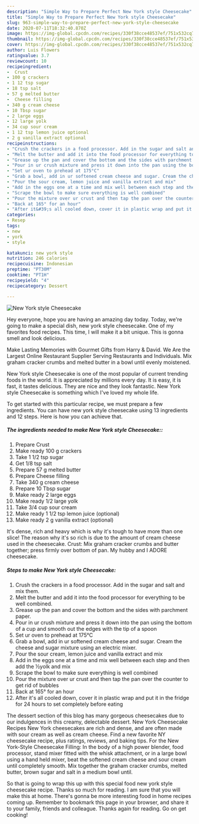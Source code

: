 ```yaml
---
description: "Simple Way to Prepare Perfect New York style Cheesecake"
title: "Simple Way to Prepare Perfect New York style Cheesecake"
slug: 963-simple-way-to-prepare-perfect-new-york-style-cheesecake
date: 2020-07-11T18:32:40.870Z
image: https://img-global.cpcdn.com/recipes/330f38cce48537ef/751x532cq70/new-york-style-cheesecake-recipe-main-photo.jpg
thumbnail: https://img-global.cpcdn.com/recipes/330f38cce48537ef/751x532cq70/new-york-style-cheesecake-recipe-main-photo.jpg
cover: https://img-global.cpcdn.com/recipes/330f38cce48537ef/751x532cq70/new-york-style-cheesecake-recipe-main-photo.jpg
author: Luis Flowers
ratingvalue: 3.7
reviewcount: 10
recipeingredient:
-  Crust
- 100 g crackers
- 1 12 tsp sugar
- 18 tsp salt
- 57 g melted butter
-  Cheese filling
- 340 g cream cheese
- 10 Tbsp sugar
- 2 large eggs
- 12 large yolk
- 34 cup sour cream
- 1 12 tsp lemon juice optional
- 2 g vanilla extract optional
recipeinstructions:
- "Crush the crackers in a food processor. Add in the sugar and salt and mix them."
- "Melt the butter and add it into the food processor for everything to be well combined."
- "Grease up the pan and cover the bottom and the sides with parchment paper."
- "Pour in ur crush mixture and press it down into the pan using the bottom of a cup and smooth out the edges with the tip of a spoon"
- "Set ur oven to prehead at 175°C"
- "Grab a bowl, add in ur softened cream cheese and sugar. Cream the cheese and sugar mixture using an electric mixer."
- "Pour the sour cream, lemon juice and vanilla extract and mix"
- "Add in the eggs one at a time and mix well between each step and then add the ½yolk and mix"
- "Scrape the bowl to make sure everything is well combined"
- "Pour the mixture over ur crust and then tap the pan over the counter to get rid of bubbles"
- "Back at 165° for an hour"
- "After it&#39;s all cooled down, cover it in plastic wrap and put it in the fridge for 24 hours to set completely before eating"
categories:
- Resep
tags:
- new
- york
- style

katakunci: new york style
nutrition: 246 calories
recipecuisine: Indonesian
preptime: "PT30M"
cooktime: "PT1H"
recipeyield: "4"
recipecategory: Dessert

---
```



![New York style Cheesecake](https://img-global.cpcdn.com/recipes/330f38cce48537ef/751x532cq70/new-york-style-cheesecake-recipe-main-photo.jpg)

Hey everyone, hope you are having an amazing day today. Today, we're going to make a special dish, new york style cheesecake. One of my favorites food recipes. This time, I will make it a bit unique. This is gonna smell and look delicious.

Make Lasting Memories with Gourmet Gifts from Harry &amp; David. We Are the Largest Online Restaurant Supplier Serving Restaurants and Individuals. Mix graham cracker crumbs and melted butter in a bowl until evenly moistened.

New York style Cheesecake is one of the most popular of current trending foods in the world. It is appreciated by millions every day. It is easy, it is fast, it tastes delicious. They are nice and they look fantastic. New York style Cheesecake is something which I've loved my whole life.


To get started with this particular recipe, we must prepare a few ingredients. You can have new york style cheesecake using 13 ingredients and 12 steps. Here is how you can achieve that.

##### The ingredients needed to make New York style Cheesecake::

1. Prepare  Crust
1. Make ready 100 g crackers
1. Take 1 1/2 tsp sugar
1. Get 1/8 tsp salt
1. Prepare 57 g melted butter
1. Prepare  Cheese filling
1. Take 340 g cream cheese
1. Prepare 10 Tbsp sugar
1. Make ready 2 large eggs
1. Make ready 1/2 large yolk
1. Take 3/4 cup sour cream
1. Make ready 1 1/2 tsp lemon juice (optional)
1. Make ready 2 g vanilla extract (optional)


It&#39;s dense, rich and heavy which is why it&#39;s tough to have more than one slice! The reason why it&#39;s so rich is due to the amount of cream cheese used in the cheesecake. Crust: Mix graham cracker crumbs and butter together; press firmly over bottom of pan. My hubby and I ADORE cheesecake. 

##### Steps to make New York style Cheesecake:

1. Crush the crackers in a food processor. Add in the sugar and salt and mix them.
1. Melt the butter and add it into the food processor for everything to be well combined.
1. Grease up the pan and cover the bottom and the sides with parchment paper.
1. Pour in ur crush mixture and press it down into the pan using the bottom of a cup and smooth out the edges with the tip of a spoon
1. Set ur oven to prehead at 175°C
1. Grab a bowl, add in ur softened cream cheese and sugar. Cream the cheese and sugar mixture using an electric mixer.
1. Pour the sour cream, lemon juice and vanilla extract and mix
1. Add in the eggs one at a time and mix well between each step and then add the ½yolk and mix
1. Scrape the bowl to make sure everything is well combined
1. Pour the mixture over ur crust and then tap the pan over the counter to get rid of bubbles
1. Back at 165° for an hour
1. After it&#39;s all cooled down, cover it in plastic wrap and put it in the fridge for 24 hours to set completely before eating


The dessert section of this blog has many gorgeous cheesecakes due to our indulgences in this creamy, delectable dessert. New York Cheesecake Recipes New York cheesecakes are rich and dense, and are often made with sour cream as well as cream cheese. Find a new favorite NY cheesecake recipe, plus ratings, reviews, and baking tips. For the New York-Style Cheesecake Filling: In the body of a high power blender, food processor, stand mixer fitted with the whisk attachment, or in a large bowl using a hand held mixer, beat the softened cream cheese and sour cream until completely smooth. Mix together the graham cracker crumbs, melted butter, brown sugar and salt in a medium bowl until. 

So that is going to wrap this up with this special food new york style cheesecake recipe. Thanks so much for reading. I am sure that you will make this at home. There's gonna be more interesting food in home recipes coming up. Remember to bookmark this page in your browser, and share it to your family, friends and colleague. Thanks again for reading. Go on get cooking!

